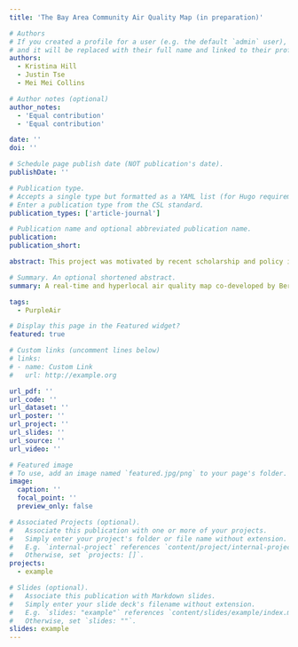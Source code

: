 ```yaml
---
title: 'The Bay Area Community Air Quality Map (in preparation)'

# Authors
# If you created a profile for a user (e.g. the default `admin` user), write the username (folder name) here
# and it will be replaced with their full name and linked to their profile.
authors:
  - Kristina Hill
  - Justin Tse
  - Mei Mei Collins

# Author notes (optional)
author_notes:
  - 'Equal contribution'
  - 'Equal contribution'

date: ''
doi: ''

# Schedule page publish date (NOT publication's date).
publishDate: ''

# Publication type.
# Accepts a single type but formatted as a YAML list (for Hugo requirements).
# Enter a publication type from the CSL standard.
publication_types: ['article-journal']

# Publication name and optional abbreviated publication name.
publication: 
publication_short:

abstract: This project was motivated by recent scholarship and policy interest in advancing “digital twins” for cities, in which a real-time model of dynamics in an urban region can be used for decision making purposes. We co-developed a real-time, hyperlocal AQI estimation tool with five community organizations in the San Francisco Bay Area that experience disproportionately high exposure to air pollution. The completed platform, named the Bay Area Community Air Quality Map (the BACAQ Map), utilizes PurpleAir PM2.5 data as the input to an automated interpolation that produces estimated PM2.5 values across the entire Bay Area on an hourly basis using EPA’s Nowcast Air Quality Index (AQI-PM2.5). The tool is designed for use by school decision makers (superintendents, principals, coaches, and parents) and summarizes data at both the school and school district level. The map tool also represents other drivers of air pollution as separate layers in the map, including wind direction and speed, air temperature and humidity, active wildfires, smoke plumes, and known sources of local emissions (businesses, truck routes, airports, and other public facilities).

# Summary. An optional shortened abstract.
summary: A real-time and hyperlocal air quality map co-developed by Berkeley IURD team and five community organizations in the San Francisco Bay Area. 

tags:
  - PurpleAir

# Display this page in the Featured widget?
featured: true

# Custom links (uncomment lines below)
# links:
# - name: Custom Link
#   url: http://example.org

url_pdf: ''
url_code: ''
url_dataset: ''
url_poster: ''
url_project: ''
url_slides: ''
url_source: ''
url_video: ''

# Featured image
# To use, add an image named `featured.jpg/png` to your page's folder.
image:
  caption: ''
  focal_point: ''
  preview_only: false

# Associated Projects (optional).
#   Associate this publication with one or more of your projects.
#   Simply enter your project's folder or file name without extension.
#   E.g. `internal-project` references `content/project/internal-project/index.md`.
#   Otherwise, set `projects: []`.
projects:
  - example

# Slides (optional).
#   Associate this publication with Markdown slides.
#   Simply enter your slide deck's filename without extension.
#   E.g. `slides: "example"` references `content/slides/example/index.md`.
#   Otherwise, set `slides: ""`.
slides: example
---
```


<!-- {{% callout note %}}
Click the _Cite_ button above to demo the feature to enable visitors to import publication metadata into their reference management software.
{{% /callout %}}

{{% callout note %}}
Create your slides in Markdown - click the _Slides_ button to check out the example.
{{% /callout %}}

Add the publication's **full text** or **supplementary notes** here. You can use rich formatting such as including [code, math, and images](https://docs.hugoblox.com/content/writing-markdown-latex/). -->
